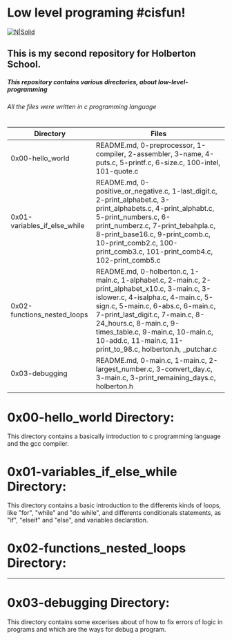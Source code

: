# Low level programing #cisfun!
[![N|Solid](https://i.ibb.co/dmzLRRm/prueba-img2.png)](#)


## This is my second repository for Holberton School.
##### This repository contains various directories, about low-level-programming
###### All the files were written in c programming language
#
#
#

|						 Directory						|		                                                                                                                                                  Files                                                                                                                  |
|-------------------------------------------------------------------------------------------------------|----------------------------------------------------------------------------------------------------------------------------------------------------------------------------------------------------------------------------------------------------------------------------------------|
|					 0x00-hello_world						| README.md, 0-preprocessor, 1-compiler, 2-assembler, 3-name, 4-puts.c, 5-printf.c, 6-size.c, 100-intel, 101-quote.c                                                                                                                                                                     |
| 					 0x01-variables_if_else_while 					| README.md, 0-positive_or_negative.c, 1-last_digit.c, 2-print_alphabet.c, 3-print_alphabets.c, 4-print_alphabt.c, 5-print_numbers.c, 6-print_numberz.c, 7-print_tebahpla.c, 8-print_base16.c, 9-print_comb.c, 10-print_comb2.c, 100-print_comb3.c, 101-print_comb4.c, 102-print_comb5.c |
|					 0x02-functions_nested_loops 					| README.md, 0-holberton.c,  1-main.c, 1-alphabet.c, 2-main.c, 2-print_alphabet_x10.c, 3-main.c, 3-islower.c,  4-isalpha.c, 4-main.c, 5-sign.c, 5-main.c, 6-abs.c, 6-main.c, 7-print_last_digit.c, 7-main.c, 8-24_hours.c, 8-main.c, 9-times_table.c,  9-main.c, 10-main.c, 10-add.c, 11-main.c, 11-print_to_98.c,  holberton.h, _putchar.c |
| 					 0x03-debugging							| README.md, 0-main.c, 1-main.c, 2-largest_number.c, 3-convert_day.c, 3-main.c, 3-print_remaining_days.c, holberton.h                                           |

# 0x00-hello_world Directory:

This directory contains a basically introduction to c programming language and the gcc compiler.

# 0x01-variables_if_else_while Directory:

This directory contains a basic introduction to the differents kinds of loops, like "for", "while" and "do while", and differents conditionals statements, as "if", "elseif" and "else", and variables declaration.

# 0x02-functions_nested_loops Directory:

----------------------------------------

# 0x03-debugging Directory:

This directory contains some excerises about of how to fix errors of logic in programs and which are the ways for debug a program.